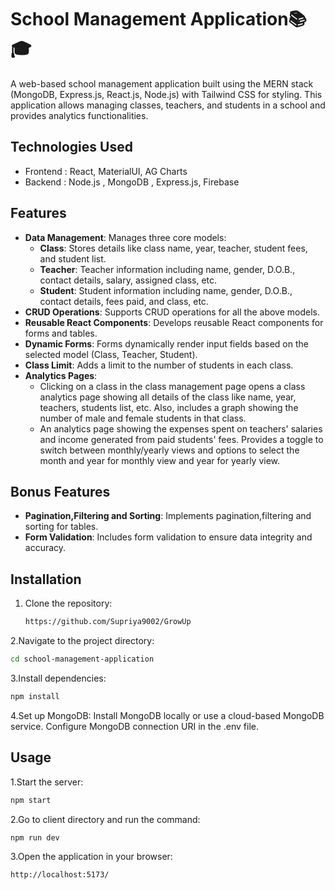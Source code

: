 # School Management Application📚🎓

A web-based school management application built using the MERN stack (MongoDB, Express.js, React.js, Node.js) with Tailwind CSS for styling. This application allows managing classes, teachers, and students in a school and provides analytics functionalities.

## Technologies Used
- Frontend : React, MaterialUI, AG Charts
- Backend : Node.js , MongoDB , Express.js, Firebase

## Features

- **Data Management**: Manages three core models:
  - **Class**: Stores details like class name, year, teacher, student fees, and student list.
  - **Teacher**: Teacher information including name, gender, D.O.B., contact details, salary, assigned class, etc.
  - **Student**: Student information including name, gender, D.O.B., contact details, fees paid, and class, etc.
- **CRUD Operations**: Supports CRUD operations for all the above models.
- **Reusable React Components**: Develops reusable React components for forms and tables.
- **Dynamic Forms**: Forms dynamically render input fields based on the selected model (Class, Teacher, Student).
- **Class Limit**: Adds a limit to the number of students in each class.
- **Analytics Pages**:
  - Clicking on a class in the class management page opens a class analytics page showing all details of the class like name, year, teachers, students list, etc. Also, includes a graph showing the number of male and female students in that class.
  - An analytics page showing the expenses spent on teachers' salaries and income generated from paid students' fees. Provides a toggle to switch between monthly/yearly views and options to select the month and year for monthly view and year for yearly view.

## Bonus Features

- **Pagination,Filtering and Sorting**: Implements pagination,filtering and sorting for tables.
- **Form Validation**: Includes form validation to ensure data integrity and accuracy.

## Installation

1. Clone the repository:
   ```bash
   https://github.com/Supriya9002/GrowUp
   ```
2.Navigate to the project directory:
  ```bash
  cd school-management-application
  ```
3.Install dependencies:
  ```bash
  npm install
  ```
4.Set up MongoDB:
Install MongoDB locally or use a cloud-based MongoDB service.
Configure MongoDB connection URI in the .env file.

## Usage
1.Start the server:
```bash
npm start
```
2.Go to client directory and run the command:
```bash
npm run dev
```
3.Open the application in your browser:
```bash
http://localhost:5173/
```

   
